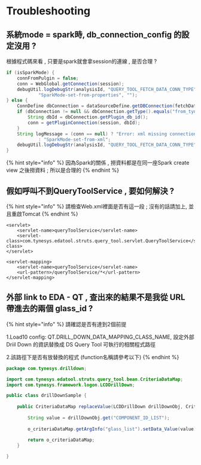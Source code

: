 # Troubleshooting

## 系統mode = spark時, db\_connection\_config 的設定沒用  ?

根據程式碼來看 , 只要是spark就會拿session的連線 , 是否合理 ?

```java
if (isSparkMode) {
	connFromPulgin = false;
	conn = WebGlobal.getConnection(session);
	debugUtil.logDebugStr(analysisId, "QUERY_TOOL_FETCH_DATA_CONN_TYPE",
			"SparkMode-set-from-properties", "");
} else {
	ConnDefine dbConnection = dataSourceDefine.getDBConnection(fetchDataConnId);
	if (dbConnection != null && dbConnection.getType().equals("from_tyne_plugin_db_t")) {
		String dbId = dbConnection.getPlugin_db_id();
		conn = getPluginConnection(session, dbId);
	}
	String logMessage = (conn == null) ? "Error: xml missing connection Type!"
			: "SparkMode-set-from-xml";
	debugUtil.logDebugStr(analysisId, "QUERY_TOOL_FETCH_DATA_CONN_TYPE", logMessage, "");
}
```

{% hint style="info" %}
因為Spark的關係 , 撈資料都是在同一座Spark create view 之後撈資料 ; 所以是合理的
{% endhint %}

## 假如呼叫不到QueryToolService , 要如何解決 ?

{% hint style="info" %}
請檢查Web.xml裡面是否有這一段 ; 沒有的話請加上, 並且重啟Tomcat
{% endhint %}

```markup
<servlet>
	<servlet-name>queryToolService</servlet-name>
	<servlet-class>com.tynesys.edatool.struts.query_tool.servlet.QueryToolService</servlet-class>
</servlet>

<servlet-mapping>
	<servlet-name>queryToolService</servlet-name>
	<url-pattern>/queryToolService/*</url-pattern>
</servlet-mapping>
```

## 外部 link to EDA - QT , 查出來的結果不是我從 URL 帶進去的兩個 glass\_id ?

{% hint style="info" %}
請確認是否有達到2個前提

1.Load10 config: QT.DRILL\_DOWN\_DATA\_MAPPING\_CLASS\_NAME, 設定外部 Driil Down 的資訊替換成 DS Query Tool 可執行的相關程式路徑

2.該路徑下是否有放替換的程式 \(function名稱請參考以下\)
{% endhint %}

```java
package com.tynesys.drilldown;

import com.tynesys.edatool.struts.query_tool.bean.CriteriaDataMap;
import com.tynesys.framework.logon.LCDDrillDown;

public class drillDownSample {
	
	public CriteriaDataMap replaceValue(LCDDrillDown drillDownObj, CriteriaDataMap o_criteriaDataMap){
		
		String value = drillDownObj.get("COMPONENT_ID_LIST");
		
		o_criteriaDataMap.getArgInfo("glass_list").setData_Value(value);
		
		return o_criteriaDataMap;
	}

}
```

